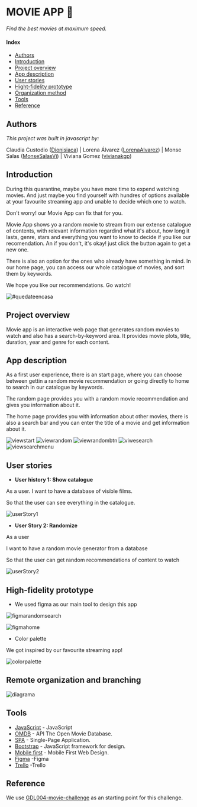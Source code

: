 # MOVIE APP 🍿

_Find the best movies at maximum speed._

#### Index

- [Authors](#Authors)
- [Introduction](#Introduction)
- [Project overview](#Project-overview)
- [App description](#App-description)
- [User stories](#User-stories)
- [Hight-fidelity prototype](#Hight-fidelity-prototype)
- [Organization method](#Organization-method)
- [Tools](#Tools)
- [Reference](#Reference)

## Authors

_This project was built in javascript by:_

Claudia Custodio ([Dionisiaca](https://github.com/Dionisiaca)) | Lorena Álvarez ([LorenaAlvarez](https://github.com/LorenaAlvarez)) | Monse Salas ([MonseSalasVi](https://github.com/MonseSalasVi)) | Viviana Gomez ([vivianakgp](https://github.com/vivianakgp))

## Introduction

During this quarantine, maybe you have more time to expend watching movies. And just maybe you find yourself with hundres of options available at your favourite streaming app and unable to decide which one to watch.

Don't worry! our Movie App can fix that for you.

Movie App shows yo a random movie to stream from our extense catalogue of contents, with relevant information regardind what it's about, how long it lasts, genre, stars and everything you want to know to decide if you like our recomendation. An if you don't, it's okay! just click the button again to get a new one.

There is also an option for the ones who already have something in mind. In our home page, you can access our whole catalogue of movies, and sort them by keywords.

We hope you like our recommendations. Go watch!

![#quedateencasa](https://media1.tenor.com/images/a79023c01372d18caedda850481aed68/tenor.gif?itemid=4572206)

## Project overview

Movie app is an interactive web page that generates random movies to watch and also has a search-by-keyword area.
It provides movie plots, title, duration, year and genre for each content.

## App description

As a first user experience, there is an start page, where you can choose between gettin a random movie recommendation or going directly to home to search in our catalogue by keywords.

The random page provides you with a random movie recommendation and gives you information about it.

The home page provides you with information about other movies, there is also a search bar and you can enter the title of a movie and get information about it.

![viewstart](https://raw.githubusercontent.com/MonseSalasVi/GDL004-movie-challenge/develop-monse/src/img/viewstart.png)
![viewrandom](https://raw.githubusercontent.com/MonseSalasVi/GDL004-movie-challenge/develop-monse/src/img/vieweandom.png)
![viewrandombtn](https://raw.githubusercontent.com/MonseSalasVi/GDL004-movie-challenge/develop-monse/src/img/viewrandombtn.png)
![viwesearch](https://raw.githubusercontent.com/MonseSalasVi/GDL004-movie-challenge/develop-monse/src/img/viewsearch.png)
![viewsearchmenu](https://raw.githubusercontent.com/MonseSalasVi/GDL004-movie-challenge/develop-monse/src/img/viewsearchmenu.png)

## User stories

- **User history 1: Show catalogue**

As a user.
I want to have a database of visible films.

So that the user can see everything in the catalogue.

![userStory1](https://raw.githubusercontent.com/MonseSalasVi/GDL004-movie-challenge/develop-monse/src/img/userStory1.png)

- **User Story 2: Randomize**

As a user

I want to have a random movie generator from a database

So that the user can get random recommendations of content to watch

![userStory2](https://raw.githubusercontent.com/MonseSalasVi/GDL004-movie-challenge/develop-monse/src/img/userStory2.png)

## High-fidelity prototype

- We used figma as our main tool to design this app

![figmarandomsearch](https://raw.githubusercontent.com/MonseSalasVi/GDL004-movie-challenge/develop-monse/src/img/figmastart.png)

![figmahome](https://raw.githubusercontent.com/MonseSalasVi/GDL004-movie-challenge/develop-monse/src/img/figmarandomsearch.png)

- Color palette

We got inspired by our favourite streaming app!

![colorpalette](https://raw.githubusercontent.com/MonseSalasVi/GDL004-movie-challenge/develop-monse/src/img/colorpalette.jpeg)

## Remote organization and branching

![diagrama](https://raw.githubusercontent.com/MonseSalasVi/GDL004-movie-challenge/master/src/img/metodolia.png)

## Tools

- [JavaScript](https://developer.mozilla.org/es/docs/Web/JavaScript) - JavaScript
- [OMDB](http://www.omdbapi.com/) - API The Open Movie Database.
- [SPA](https://dzone.com/articles/how-single-page-web-applications-actually-work) - Single-Page Application.
- [Bootstrap](https://getbootstrap.com/) - JavaScript framework for design.
- [Mobile first](https://darwindigital.com/mobile-first-versus-responsive-web-design/) - Mobile First Web Design.
- [Figma](https://www.figma.com/) -Figma
- [Trello](https://trello.com/) -Trello
<!-- * [new](link) -new
- [new](link) -new -->

## Reference

We use [GDL004-movie-challenge](https://github.com/Laboratoria/GDL004-movie-challenge) as an starting point for this challenge.
